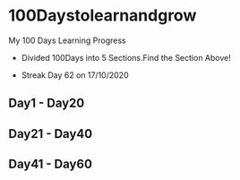 # 100Daystolearnandgrow
My 100 Days Learning Progress 

- Divided 100Days into 5 Sections.Find the Section Above!

- Streak Day 62 on 17/10/2020

## Day1 - Day20 


## Day21 - Day40


## Day41 - Day60
